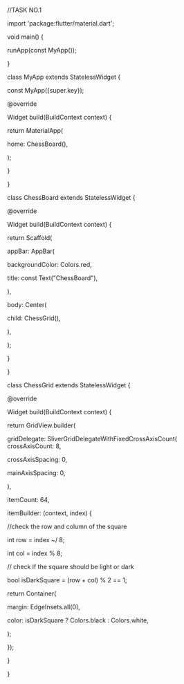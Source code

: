 //TASK NO.1

import 'package:flutter/material.dart';

void main() {

runApp(const MyApp());

}

class MyApp extends StatelessWidget {

const MyApp({super.key});

@override

Widget build(BuildContext context) {

return MaterialApp(

home: ChessBoard(),

);

}

}

class ChessBoard extends StatelessWidget {

@override

Widget build(BuildContext context) {

return Scaffold(

appBar: AppBar(

backgroundColor: Colors.red,

title: const Text("ChessBoard"),

),

body: Center(

child: ChessGrid(),

),

);

}

}

class ChessGrid extends StatelessWidget {

@override

Widget build(BuildContext context) {

return GridView.builder(

gridDelegate: SliverGridDelegateWithFixedCrossAxisCount(
crossAxisCount: 8,

crossAxisSpacing: 0,

mainAxisSpacing: 0,

),

itemCount: 64,

itemBuilder: (context, index) {

//check the row and column of the square

int row = index ~/ 8;

int col = index % 8;

// check if the square should be light or dark

bool isDarkSquare = (row + col) % 2 == 1;

return Container(

margin: EdgeInsets.all(0),

color: isDarkSquare ? Colors.black : Colors.white,

);

});

}

}
